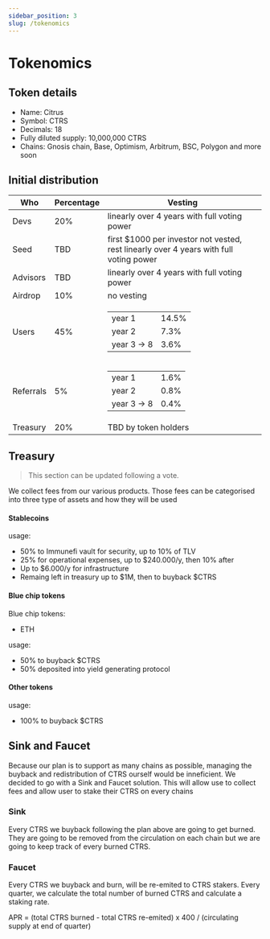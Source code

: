 ```yaml
---
sidebar_position: 3
slug: /tokenomics
---
```


# Tokenomics

## Token details

- Name: Citrus
- Symbol: CTRS
- Decimals: 18
- Fully diluted supply: 10,000,000 CTRS
- Chains: Gnosis chain, Base, Optimism, Arbitrum, BSC, Polygon and more soon

## Initial distribution


Who       | Percentage | Vesting  |
----------|------------|----------|
Devs      | 20%        | linearly over 4 years with full voting power
Seed      | TBD        | first $1000 per investor not vested, rest linearly over 4 years with full voting power
Advisors  | TBD         | linearly over 4 years with full voting power
Airdrop   | 10%       | no vesting
Users     | 45%        | <table><tr><td>year 1</td><td>14.5%</td></tr><tr><td>year 2</td><td>7.3%</td></tr><tr><td>year 3 -> 8</td><td>3.6%</td></tr></table>
Referrals | 5%         | <table><tr><td>year 1</td><td>1.6%</td></tr><tr><td>year 2</td><td>0.8%</td></tr><tr><td>year 3 -> 8</td><td>0.4%</td></tr></table>
Treasury  | 20%        | TBD by token holders


## Treasury

> This section can be updated following a vote.

We collect fees from our various products. Those fees can be categorised into three type of assets and how they will be used

#### Stablecoins

usage:
- 50% to Immunefi vault for security, up to 10% of TLV
- 25% for operational expenses, up to $240.000/y, then 10% after
- Up to $6.000/y for infrastructure
- Remaing left in treasury up to $1M, then to buyback $CTRS

#### Blue chip tokens
Blue chip tokens:
- ETH

usage:
- 50% to buyback $CTRS
- 50% deposited into yield generating protocol

#### Other tokens

usage:
- 100% to buyback $CTRS


## Sink and Faucet

Because our plan is to support as many chains as possible, managing the buyback and redistribution of CTRS ourself would be inneficient. We decided to go with a Sink and Faucet solution. This will allow use to collect fees and allow user to stake their CTRS on every chains

### Sink

Every CTRS we buyback following the plan above are going to get burned. They are going to be removed from the circulation on each chain but we are going to keep track of every burned CTRS.

### Faucet

Every CTRS we buyback and burn, will be re-emited to CTRS stakers. Every quarter, we calculate the total number of burned CTRS and calculate a staking rate.

APR = (total CTRS burned - total CTRS re-emited) x 400 / (circulating supply at end of quarter)